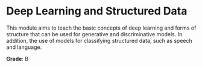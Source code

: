 # Deep Learning and Structured Data

This module aims to teach the basic concepts of deep learning and forms of structure that can be used for generative and discriminative models. In addition, the use of models for classifying structured data, such as speech and language.

**Grade**: B 